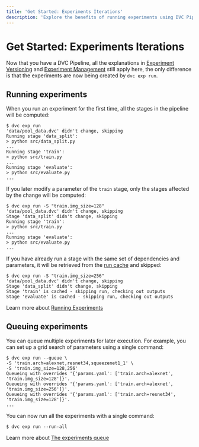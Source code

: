 ```yaml
---
title: 'Get Started: Experiments Iterations'
description: 'Explore the benefits of running experiments using DVC Pipelines.'
---
```


# Get Started: Experiments Iterations

Now that you have a <abbr>DVC Pipeline</abbr>, all the explanations in
[Experiment Versioning](/doc/start/experiments/experiment-versioning) and
[Experiment Management](/doc/start/experiments/experiment-management) still
apply here, the only difference is that the experiments are now being created by
`dvc exp run`.

## Running experiments

When you run an experiment for the first time, all the <abbr>stages</abbr> in
the pipeline will be computed:

```cli
$ dvc exp run
'data/pool_data.dvc' didn't change, skipping
Running stage 'data_split':
> python src/data_split.py
...
Running stage 'train':
> python src/train.py
...
Running stage 'evaluate':
> python src/evaluate.py
...
```

If you later modify a parameter of the `train` stage, only the stages affected
by the change will be computed:

```cli
$ dvc exp run -S "train.img_size=128"
'data/pool_data.dvc' didn't change, skipping
Stage 'data_split' didn't change, skipping
Running stage 'train':
> python src/train.py
...
Running stage 'evaluate':
> python src/evaluate.py
...
```

If you have already run a stage with the same set of <abbr>dependencies</abbr>
and <abbr>parameters</abbr>, it will be retrieved from the
[run cache](/doc/user-guide/pipelines/run-cache) and skipped:

```cli
$ dvc exp run -S "train.img_size=256"
'data/pool_data.dvc' didn't change, skipping
Stage 'data_split' didn't change, skipping
Stage 'train' is cached - skipping run, checking out outputs
Stage 'evaluate' is cached - skipping run, checking out outputs
```

<admon type="info">

Learn more about
[Running Experiments](/doc/user-guide/experiment-management/running-experiments)

</admon>

## Queuing experiments

You can queue multiple experiments for later execution. For example, you can set
up a grid search of parameters using a single command:

```cli
$ dvc exp run --queue \
-S 'train.arch=alexnet,resnet34,squeezenet1_1' \
-S 'train.img_size=128,256'
Queueing with overrides '{'params.yaml': ['train.arch=alexnet', 'train.img_size=128']}'.
Queueing with overrides '{'params.yaml': ['train.arch=alexnet', 'train.img_size=256']}'.
Queueing with overrides '{'params.yaml': ['train.arch=resnet34', 'train.img_size=128']}'.
...
```

You can now run all the experiments with a single command:

```cli
$ dvc exp run --run-all
```

<admon type="info">

Learn more about
[The experiments queue](/doc/user-guide/experiment-management/running-experiments#the-experiments-queue)

</admon>
